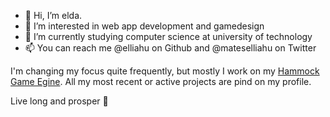 - 👋 Hi, I’m elda.
- 👀 I’m interested in web app development and gamedesign
- 🌱 I’m currently studying computer science at university of technology
- 📫 You can reach me @elliahu on Github and @mateselliahu on Twitter


I'm changing my focus quite frequently, but mostly I work on my [Hammock Game Egine](https://github.com/elliahu/HammockEngine). All my most recent or active projects are pind on my profile.

Live long and prosper 🖖

